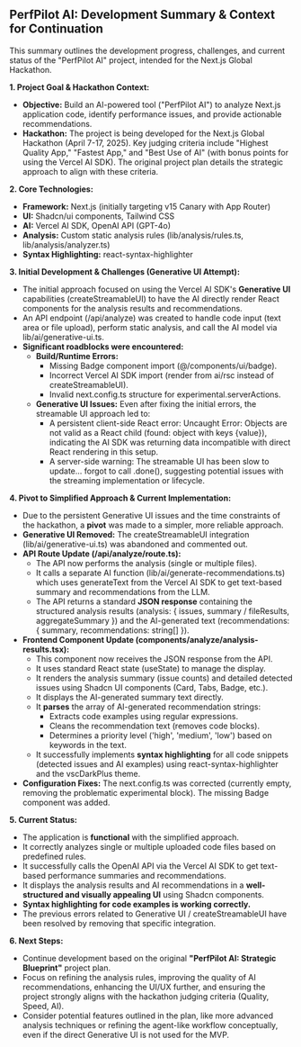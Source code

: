 ## **PerfPilot AI: Development Summary & Context for Continuation**

This summary outlines the development progress, challenges, and current status of the "PerfPilot AI" project, intended for the Next.js Global Hackathon.

**1\. Project Goal & Hackathon Context:**

* **Objective:** Build an AI-powered tool ("PerfPilot AI") to analyze Next.js application code, identify performance issues, and provide actionable recommendations.  
* **Hackathon:** The project is being developed for the Next.js Global Hackathon (April 7-17, 2025). Key judging criteria include "Highest Quality App," "Fastest App," and "Best Use of AI" (with bonus points for using the Vercel AI SDK). The original project plan details the strategic approach to align with these criteria.

**2\. Core Technologies:**

* **Framework:** Next.js (initially targeting v15 Canary with App Router)  
* **UI:** Shadcn/ui components, Tailwind CSS  
* **AI:** Vercel AI SDK, OpenAI API (GPT-4o)  
* **Analysis:** Custom static analysis rules (lib/analysis/rules.ts, lib/analysis/analyzer.ts)  
* **Syntax Highlighting:** react-syntax-highlighter

**3\. Initial Development & Challenges (Generative UI Attempt):**

* The initial approach focused on using the Vercel AI SDK's **Generative UI** capabilities (createStreamableUI) to have the AI directly render React components for the analysis results and recommendations.  
* An API endpoint (/api/analyze) was created to handle code input (text area or file upload), perform static analysis, and call the AI model via lib/ai/generative-ui.ts.  
* **Significant roadblocks were encountered:**  
  * **Build/Runtime Errors:**  
    * Missing Badge component import (@/components/ui/badge).  
    * Incorrect Vercel AI SDK import (render from ai/rsc instead of createStreamableUI).  
    * Invalid next.config.ts structure for experimental.serverActions.  
  * **Generative UI Issues:** Even after fixing the initial errors, the streamable UI approach led to:  
    * A persistent client-side React error: Uncaught Error: Objects are not valid as a React child (found: object with keys {value}), indicating the AI SDK was returning data incompatible with direct React rendering in this setup.  
    * A server-side warning: The streamable UI has been slow to update... forgot to call .done(), suggesting potential issues with the streaming implementation or lifecycle.

**4\. Pivot to Simplified Approach & Current Implementation:**

* Due to the persistent Generative UI issues and the time constraints of the hackathon, a **pivot** was made to a simpler, more reliable approach.  
* **Generative UI Removed:** The createStreamableUI integration (lib/ai/generative-ui.ts) was abandoned and commented out.  
* **API Route Update (/api/analyze/route.ts):**  
  * The API now performs the analysis (single or multiple files).  
  * It calls a separate AI function (lib/ai/generate-recommendations.ts) which uses generateText from the Vercel AI SDK to get text-based summary and recommendations from the LLM.  
  * The API returns a standard **JSON response** containing the structured analysis results (analysis: { issues, summary / fileResults, aggregateSummary }) and the AI-generated text (recommendations: { summary, recommendations: string\[\] }).  
* **Frontend Component Update (components/analyze/analysis-results.tsx):**  
  * This component now receives the JSON response from the API.  
  * It uses standard React state (useState) to manage the display.  
  * It renders the analysis summary (issue counts) and detailed detected issues using Shadcn UI components (Card, Tabs, Badge, etc.).  
  * It displays the AI-generated summary text directly.  
  * It **parses** the array of AI-generated recommendation strings:  
    * Extracts code examples using regular expressions.  
    * Cleans the recommendation text (removes code blocks).  
    * Determines a priority level ('high', 'medium', 'low') based on keywords in the text.  
  * It successfully implements **syntax highlighting** for all code snippets (detected issues and AI examples) using react-syntax-highlighter and the vscDarkPlus theme.  
* **Configuration Fixes:** The next.config.ts was corrected (currently empty, removing the problematic experimental block). The missing Badge component was added.

**5\. Current Status:**

* The application is **functional** with the simplified approach.  
* It correctly analyzes single or multiple uploaded code files based on predefined rules.  
* It successfully calls the OpenAI API via the Vercel AI SDK to get text-based performance summaries and recommendations.  
* It displays the analysis results and AI recommendations in a **well-structured and visually appealing UI** using Shadcn components.  
* **Syntax highlighting for code examples is working correctly.**  
* The previous errors related to Generative UI / createStreamableUI have been resolved by removing that specific integration.

**6\. Next Steps:**

* Continue development based on the original **"PerfPilot AI: Strategic Blueprint"** project plan.  
* Focus on refining the analysis rules, improving the quality of AI recommendations, enhancing the UI/UX further, and ensuring the project strongly aligns with the hackathon judging criteria (Quality, Speed, AI).  
* Consider potential features outlined in the plan, like more advanced analysis techniques or refining the agent-like workflow conceptually, even if the direct Generative UI is not used for the MVP.